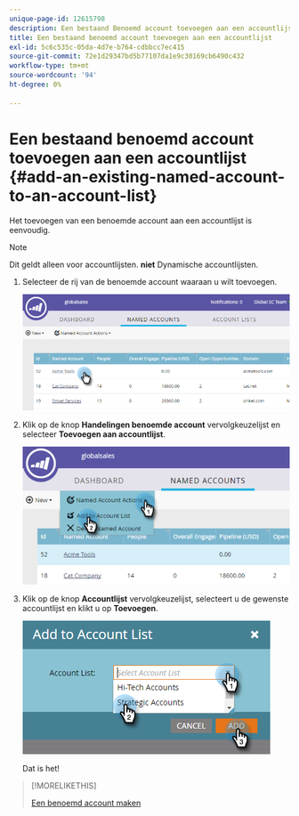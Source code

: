 ```yaml
---
unique-page-id: 12615798
description: Een bestaand Benoemd account toevoegen aan een accountlijst - Marketo Docs - Productdocumentatie
title: Een bestaand benoemd account toevoegen aan een accountlijst
exl-id: 5c6c535c-05da-4d7e-b764-cdbbcc7ec415
source-git-commit: 72e1d29347bd5b77107da1e9c30169cb6490c432
workflow-type: tm+mt
source-wordcount: '94'
ht-degree: 0%

---
```


# Een bestaand benoemd account toevoegen aan een accountlijst {#add-an-existing-named-account-to-an-account-list}

Het toevoegen van een benoemde account aan een accountlijst is eenvoudig.

>[!NOTE]
>
>Dit geldt alleen voor accountlijsten. **niet** Dynamische accountlijsten.

1. Selecteer de rij van de benoemde account waaraan u wilt toevoegen.

   ![](assets/four-1.png)

1. Klik op de knop **Handelingen benoemde account** vervolgkeuzelijst en selecteer **Toevoegen aan accountlijst**.

   ![](assets/five-1.png)

1. Klik op de knop **Accountlijst** vervolgkeuzelijst, selecteert u de gewenste accountlijst en klikt u op **Toevoegen**.

   ![](assets/six-1.png)

   Dat is het!

>[!MORELIKETHIS]
>
>[Een benoemd account maken](/help/marketo/product-docs/target-account-management/target/named-accounts/create-a-named-account.md)
